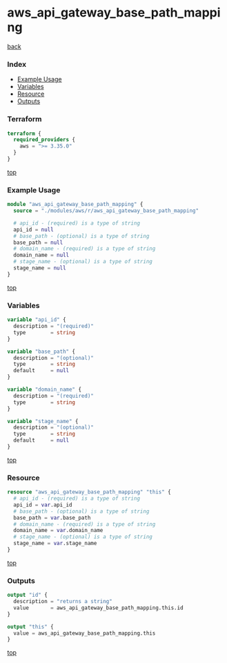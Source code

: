 # aws_api_gateway_base_path_mapping

[back](../aws.md)

### Index

- [Example Usage](#example-usage)
- [Variables](#variables)
- [Resource](#resource)
- [Outputs](#outputs)

### Terraform

```terraform
terraform {
  required_providers {
    aws = ">= 3.35.0"
  }
}
```

[top](#index)

### Example Usage

```terraform
module "aws_api_gateway_base_path_mapping" {
  source = "./modules/aws/r/aws_api_gateway_base_path_mapping"

  # api_id - (required) is a type of string
  api_id = null
  # base_path - (optional) is a type of string
  base_path = null
  # domain_name - (required) is a type of string
  domain_name = null
  # stage_name - (optional) is a type of string
  stage_name = null
}
```

[top](#index)

### Variables

```terraform
variable "api_id" {
  description = "(required)"
  type        = string
}

variable "base_path" {
  description = "(optional)"
  type        = string
  default     = null
}

variable "domain_name" {
  description = "(required)"
  type        = string
}

variable "stage_name" {
  description = "(optional)"
  type        = string
  default     = null
}
```

[top](#index)

### Resource

```terraform
resource "aws_api_gateway_base_path_mapping" "this" {
  # api_id - (required) is a type of string
  api_id = var.api_id
  # base_path - (optional) is a type of string
  base_path = var.base_path
  # domain_name - (required) is a type of string
  domain_name = var.domain_name
  # stage_name - (optional) is a type of string
  stage_name = var.stage_name
}
```

[top](#index)

### Outputs

```terraform
output "id" {
  description = "returns a string"
  value       = aws_api_gateway_base_path_mapping.this.id
}

output "this" {
  value = aws_api_gateway_base_path_mapping.this
}
```

[top](#index)